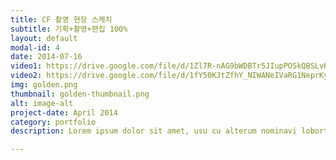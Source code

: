 ```yaml
---
title: CF 촬영 현장 스케치
subtitle: 기획+촬영+편집 100%
layout: default
modal-id: 4
date: 2014-07-16
video1: https://drive.google.com/file/d/1Zl7R-nAG9bWDBTr5JIupPOSkQBSLvKhx/preview
video2: https://drive.google.com/file/d/1fY50KJtZfhY_NIWANeIVaRG1NeprKy_3/preview
img: golden.png
thumbnail: golden-thumbnail.png
alt: image-alt
project-date: April 2014
category: portfolio
description: Lorem ipsum dolor sit amet, usu cu alterum nominavi lobortis. At duo novum diceret. Tantas apeirian vix et, usu sanctus postulant inciderint ut, populo diceret necessitatibus in vim. Cu eum dicam feugiat noluisse.

---
```

